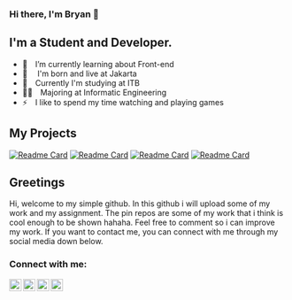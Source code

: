 

### Hi there, I'm Bryan 👋

## I'm a Student and Developer.

- 🌱 I’m currently learning about Front-end
- 📍  I'm born and live at Jakarta 
- 🏫 Currently I'm studying at ITB 
- 👨‍💻 Majoring at Informatic Engineering
- ⚡ I like to spend my time watching and playing games 

## My Projects
[![Readme Card](https://github-readme-stats.vercel.app/api/pin/?username=bryanrinaldoo&repo=Twice-Website&theme=calm)](https://github.com/bryanrinaldoo/Twice-Website)
[![Readme Card](https://github-readme-stats.vercel.app/api/pin/?username=bryanrinaldoo&repo=Bookshelf-WebApp&theme=calm)](https://github.com/bryanrinaldoo/Bookshelf-WebApp)
[![Readme Card](https://github-readme-stats.vercel.app/api/pin/?username=bryanrinaldoo&repo=MovieWeb&theme=calm)](https://github.com/bryanrinaldoo/MovieWeb)
[![Readme Card](https://github-readme-stats.vercel.app/api/pin/?username=bryanrinaldoo&repo=Todo-App&theme=calm)](https://github.com/bryanrinaldoo/Todo-App)

## Greetings
Hi, welcome to my simple github. In this github i will upload some of my work and my assignment. The pin repos are some of my work that i think is cool enough to be shown hahaha. 
Feel free to comment so i can improve my work. If you want to contact me, you can connect with me through my social media down below. 
### Connect with me:
[<img align="left" alt="codeSTACKr | LinkedIn" width="22px" src="https://cdn.jsdelivr.net/npm/simple-icons@v3/icons/linkedin.svg" />][linkedin]
[<img align="left" alt="codeSTACKr | Instagram" width="22px" src="https://cdn.jsdelivr.net/npm/simple-icons@v3/icons/instagram.svg" />][instagram]
[<img align="left" alt="codeSTACKr | Twitter" width="22px" src="https://cdn.jsdelivr.net/npm/simple-icons@v3/icons/twitter.svg" />][twitter]
[<img align="left" alt="codeSTACKr | YouTube" width="22px" src="https://cdn.jsdelivr.net/npm/simple-icons@v3/icons/facebook.svg" />][facebook]


<br />


<br />

[twitter]: https://twitter.com/bryanrinaldoo
[facebook]: https://www.facebook.com/bryanrinaldoo
[instagram]: https://www.instagram.com/bryanrinaldoo/
[linkedin]: https://www.linkedin.com/in/bryanrinaldoo/
